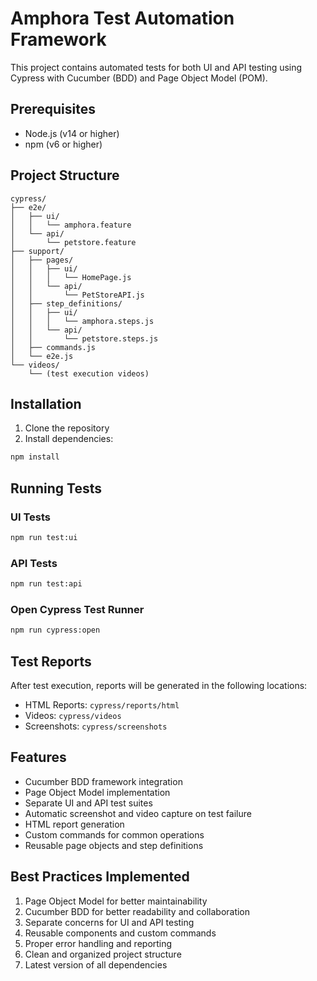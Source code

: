 # Amphora Test Automation Framework

This project contains automated tests for both UI and API testing using Cypress with Cucumber (BDD) and Page Object Model (POM).

## Prerequisites

- Node.js (v14 or higher)
- npm (v6 or higher)

## Project Structure

```
cypress/
├── e2e/
│   ├── ui/
│   │   └── amphora.feature
│   └── api/
│       └── petstore.feature
├── support/
│   ├── pages/
│   │   ├── ui/
│   │   │   └── HomePage.js
│   │   └── api/
│   │       └── PetStoreAPI.js
│   ├── step_definitions/
│   │   ├── ui/
│   │   │   └── amphora.steps.js
│   │   └── api/
│   │       └── petstore.steps.js
│   ├── commands.js
│   └── e2e.js
└── videos/
    └── (test execution videos)
```

## Installation

1. Clone the repository
2. Install dependencies:
```bash
npm install
```

## Running Tests

### UI Tests
```bash
npm run test:ui
```

### API Tests
```bash
npm run test:api
```

### Open Cypress Test Runner
```bash
npm run cypress:open
```

## Test Reports

After test execution, reports will be generated in the following locations:
- HTML Reports: `cypress/reports/html`
- Videos: `cypress/videos`
- Screenshots: `cypress/screenshots`

## Features

- Cucumber BDD framework integration
- Page Object Model implementation
- Separate UI and API test suites
- Automatic screenshot and video capture on test failure
- HTML report generation
- Custom commands for common operations
- Reusable page objects and step definitions

## Best Practices Implemented

1. Page Object Model for better maintainability
2. Cucumber BDD for better readability and collaboration
3. Separate concerns for UI and API testing
4. Reusable components and custom commands
5. Proper error handling and reporting
6. Clean and organized project structure
7. Latest version of all dependencies 
